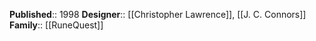 **Published**:: 1998
**Designer**:: [[Christopher Lawrence]], [[J. C. Connors]]
**Family**:: [[RuneQuest]]


